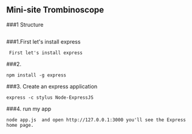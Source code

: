 ## Mini-site Trombinoscope
###1 Structure

```

```
###1.First let's install express
```
 First let's install express 
```

###2. 
```
npm install -g express
```
###3. Create an express application
```
express -c stylus Node-ExpressJS 
```

###4. run my app
```
node app.js  and open http://127.0.0.1:3000 you'll see the Express home page.
```
